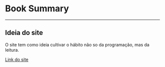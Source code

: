 # **Book Summary**
---

## Ideia do site
O site tem como ideia cultivar o hábito não so da programação, mas da leitura. 


[Link do site](https://booksummary.vercel.app/)
